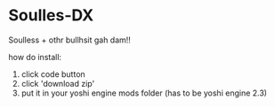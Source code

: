 # Soulles-DX
 Soulless + othr bullhsit gah dam!!

 how do install:

 1. click code button
 2. click 'download zip'
 3. put it in your yoshi engine mods folder (has to be yoshi engine 2.3)